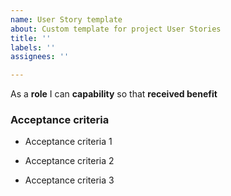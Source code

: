 ```yaml
---
name: User Story template
about: Custom template for project User Stories
title: ''
labels: ''
assignees: ''

---
```


As a **role** I can **capability** so that **received benefit**

### Acceptance criteria  

- Acceptance criteria 1

- Acceptance criteria 2

- Acceptance criteria 3
